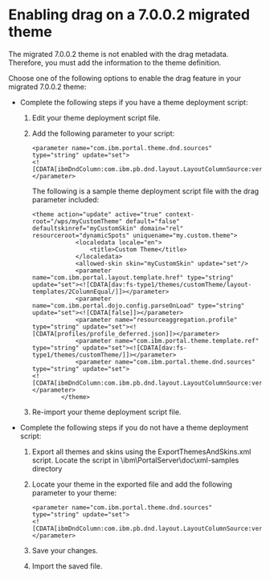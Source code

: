 # Enabling drag on a 7.0.0.2 migrated theme

The migrated 7.0.0.2 theme is not enabled with the drag metadata. Therefore, you must add the information to the theme definition.

Choose one of the following options to enable the drag feature in your migrated 7.0.0.2 theme:

-   Complete the following steps if you have a theme deployment script:

    1.  Edit your theme deployment script file.

    2.  Add the following parameter to your script:

        ```
        <parameter name="com.ibm.portal.theme.dnd.sources" type="string" update="set">
        <![CDATA[ibmDndColumn:com.ibm.pb.dnd.layout.LayoutColumnSource:vertical,ibmDndRow:com.ibm.pb.dnd.layout.LayoutRowSource:horizontal]]></parameter>
        ```

        The following is a sample theme deployment script file with the drag parameter included:

        ```
        <theme action="update" active="true" context-root="/wps/myCustomTheme" default="false" defaultskinref="myCustomSkin" domain="rel"  resourceroot="dynamicSpots" uniquename="my.custom.theme">
                    <localedata locale="en">
                        <title>Custom Theme</title>
                    </localedata>
                    <allowed-skin skin="myCustomSkin" update="set"/>
                    <parameter name="com.ibm.portal.layout.template.href" type="string" update="set"><![CDATA[dav:fs-type1/themes/customTheme/layout-templates/2ColumnEqual/]]></parameter>
                    <parameter name="com.ibm.portal.dojo.config.parseOnLoad" type="string" update="set"><![CDATA[false]]></parameter>
                    <parameter name="resourceaggregation.profile" type="string" update="set"><![CDATA[profiles/profile_deferred.json]]></parameter>
                    <parameter name="com.ibm.portal.theme.template.ref" type="string" update="set"><![CDATA[dav:fs-type1/themes/customTheme/]]></parameter>
                    <parameter name="com.ibm.portal.theme.dnd.sources" type="string" update="set">
        <![CDATA[ibmDndColumn:com.ibm.pb.dnd.layout.LayoutColumnSource:vertical,ibmDndRow:com.ibm.pb.dnd.layout.LayoutRowSource:horizontal]]></parameter>
                </theme>
        ```

    3.  Re-import your theme deployment script file.

-   Complete the following steps if you do not have a theme deployment script:

    1.  Export all themes and skins using the ExportThemesAndSkins.xml script. Locate the script in \\ibm\\PortalServer\\doc\\xml-samples directory

    2.  Locate your theme in the exported file and add the following parameter to your theme:

        ```
        <parameter name="com.ibm.portal.theme.dnd.sources" type="string" update="set">
        <![CDATA[ibmDndColumn:com.ibm.pb.dnd.layout.LayoutColumnSource:vertical,ibmDndRow:com.ibm.pb.dnd.layout.LayoutRowSource:horizontal]]></parameter>
        ```

    3.  Save your changes.

    4.  Import the saved file.




